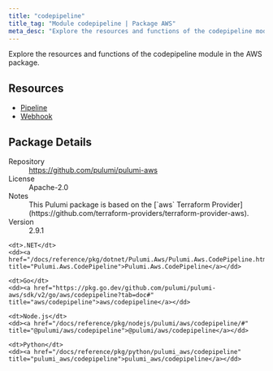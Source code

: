```yaml
---
title: "codepipeline"
title_tag: "Module codepipeline | Package AWS"
meta_desc: "Explore the resources and functions of the codepipeline module in the AWS package."
---
```


<!-- WARNING: this file was generated by Pulumi Docs Generator. -->
<!-- Do not edit by hand unless you're certain you know what you are doing! -->

Explore the resources and functions of the codepipeline module in the AWS package.

<h2 id="resources">Resources</h2>
<ul class="api">
    <li><a href="pipeline" title="Pipeline"><span class="symbol resource"></span>Pipeline</a></li>
    <li><a href="webhook" title="Webhook"><span class="symbol resource"></span>Webhook</a></li>
</ul>

<h2 id="package-details">Package Details</h2>
<dl class="package-details">
	<dt>Repository</dt>
	<dd><a href="https://github.com/pulumi/pulumi-aws">https://github.com/pulumi/pulumi-aws</a></dd>
	<dt>License</dt>
	<dd>Apache-2.0</dd>
	<dt>Notes</dt>
	<dd>This Pulumi package is based on the [`aws` Terraform Provider](https://github.com/terraform-providers/terraform-provider-aws).</dd>
	<dt>Version</dt>
	<dd>2.9.1</dd>
</dl>



<dl class="tabular">

    <dt>.NET</dt>
    <dd><a href="/docs/reference/pkg/dotnet/Pulumi.Aws/Pulumi.Aws.CodePipeline.html" title="Pulumi.Aws.CodePipeline">Pulumi.Aws.CodePipeline</a></dd>

    <dt>Go</dt>
    <dd><a href="https://pkg.go.dev/github.com/pulumi/pulumi-aws/sdk/v2/go/aws/codepipeline?tab=doc#" title="aws/codepipeline">aws/codepipeline</a></dd>

    <dt>Node.js</dt>
    <dd><a href="/docs/reference/pkg/nodejs/pulumi/aws/codepipeline/#" title="@pulumi/aws/codepipeline">@pulumi/aws/codepipeline</a></dd>

    <dt>Python</dt>
    <dd><a href="/docs/reference/pkg/python/pulumi_aws/codepipeline" title="pulumi_aws/codepipeline">pulumi_aws/codepipeline</a></dd>

</dl>

